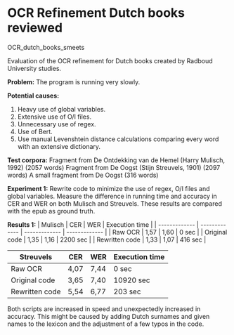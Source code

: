 # OCR Refinement Dutch books reviewed
OCR_dutch_books_smeets

Evaluation of the OCR refinement for Dutch books created by Radboud University studies. 

**Problem:**
The program is running very slowly. 

**Potential causes:**
1. Heavy use of global variables.
2. Extensive use of O/I files.
3. Unnecessary use of regex.
4. Use of Bert.
5. Use manual Levenshtein distance calculations comparing every word with an extensive dictionary.

**Test corpora:**
Fragment from De Ontdekking van de Hemel (Harry Mulisch, 1992) (2057 words)
Fragment from De Oogst (Stijn Streuvels, 1901) (2097 words)
A small fragment from De Oogst (316 words)

**Experiment 1:**
Rewrite code to minimize the use of regex, O/I files and global variables. Measure the difference in running time and accuracy in CER and WER on both Mulisch and Streuvels. These results are compared with the epub as ground truth. 

**Results 1:**
| Mulisch  | CER | WER  | Execution time | 
| ------------- | ------------- | ------------- | ------------- |
| Raw OCR  | 1,57 | 1,60 | 0 sec |
| Original code | 1,35 | 1,16 | 2200 sec |
| Rewritten code | 1,33 | 1,07 | 416 sec |

| Streuvels  | CER | WER  | Execution time | 
| ------------- | ------------- | ------------- | ------------- |
| Raw OCR  | 4,07 | 7,44 | 0 sec |
| Original code | 3,65 | 7,40 | 10920 sec |
| Rewritten code | 5,54 | 6,77 | 203 sec |

Both scripts are increased in speed and unexpectedly increased in accuracy. This might be caused by adding Dutch surnames and given names to the lexicon and the adjustment of a few typos in the code. 


